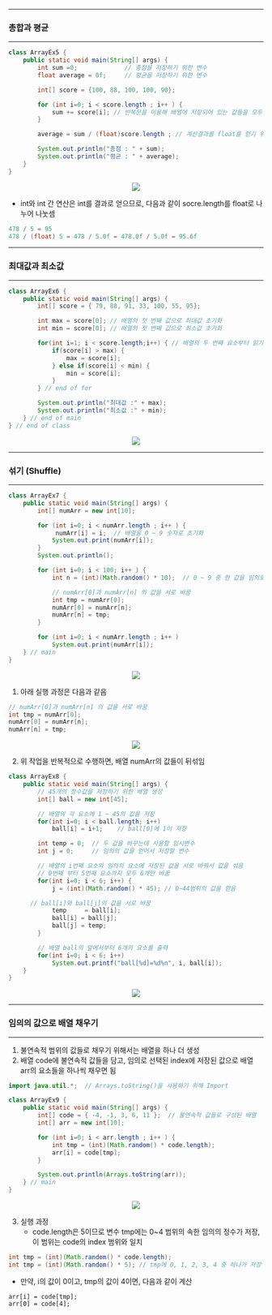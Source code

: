 -----
### 총합과 평균
-----
```java
class ArrayEx5 {
	public static void main(String[] args) {
		int sum =0;				// 총점을 저장하기 위한 변수
		float average = 0f;		// 평균을 저장하기 위한 변수

		int[] score = {100, 88, 100, 100, 90};

		for (int i=0; i < score.length ; i++ ) {
			sum += score[i]; // 반복문을 이용해 배열에 저장되어 있는 값들을 모두 더함
		}

		average = sum / (float)score.length ; // 계산결과를 float를 얻기 위해 형변환

		System.out.println("총점 : " + sum);
		System.out.println("평균 : " + average);
	}
}
```
<div align="center">
<img src="https://github.com/sooyounghan/Data-Base/assets/34672301/0f7a3c80-fe35-4e51-837a-bbef0ca6c5bb">
</div>

  - int와 int 간 연산은 int를 결과로 얻으므로, 다음과 같이 socre.length를 float로 나누어 나눗셈
```java
478 / 5 = 95
478 / (float) 5 = 478 / 5.0f = 478.0f / 5.0f = 95.6f
```

-----
### 최대값과 최소값
-----
```java
class ArrayEx6 { 
	public static void main(String[] args) { 
		int[] score = { 79, 88, 91, 33, 100, 55, 95}; 

		int max = score[0]; // 배열의 첫 번째 값으로 최대값 초기화 
		int min = score[0]; // 배열의 첫 번째 값으로 최소값 초기화 

		for(int i=1; i < score.length;i++) { // 배열의 두 번째 요소부터 읽기 위해 변수 i의 값을 1로 초기화
			if(score[i] > max) { 
				max = score[i]; 
			} else if(score[i] < min) { 
				min = score[i]; 
			} 
		} // end of for 

		System.out.println("최대값 :" + max);       
		System.out.println("최소값 :" + min);       
	} // end of main 
} // end of class 
```
<div align="center">
<img src="https://github.com/sooyounghan/Data-Base/assets/34672301/59e0f8d6-9dbb-452d-a0ed-0366e88fdcd5">
</div>

-----
### 섞기 (Shuffle)
-----
```java
class ArrayEx7 {
	public static void main(String[] args) {
		int[] numArr = new int[10];

		for (int i=0; i < numArr.length ; i++ ) {
             numArr[i] = i;  // 배열을 0 ~ 9 숫자로 초기화
			System.out.print(numArr[i]);  
		}
		System.out.println();

		for (int i=0; i < 100; i++ ) {
			int n = (int)(Math.random() * 10);	// 0 ~ 9 중 한 값을 임의로 얻음

			// numArr[0]과 numArr[n] 의 값을 서로 바꿈
			int tmp = numArr[0];
			numArr[0] = numArr[n];
			numArr[n] = tmp;
		}

		for (int i=0; i < numArr.length ; i++ )
			System.out.print(numArr[i]);		
	} // main
}
```
<div align="center">
<img src="https://github.com/sooyounghan/Data-Base/assets/34672301/71ddb30c-8f7b-4b15-bd6a-670d5992f542">
</div>

1. 아래 실행 과정은 다음과 같음
```java
// numArr[0]과 numArr[n] 의 값을 서로 바꿈
int tmp = numArr[0];
numArr[0] = numArr[n];
numArr[n] = tmp;
```

<div align="center">
<img src="https://github.com/sooyounghan/Data-Base/assets/34672301/aed61dfb-f8fe-476c-a949-b66162935868">
</div>

2. 위 작업을 반복적으로 수행하면, 배열 numArr의 값들이 뒤섞임

```java
class ArrayEx8 { 
	public static void main(String[] args) { 
		// 45개의 정수값을 저장하기 위한 배열 생성 
		int[] ball = new int[45];       

		// 배열의 각 요소에 1 ~ 45의 값을 저장 
		for(int i=0; i < ball.length; i++)       
			ball[i] = i+1;    // ball[0]에 1이 저장

		int temp = 0;  // 두 값을 바꾸는데 사용할 임시변수
		int j = 0;     // 임의의 값을 얻어서 저장할 변수

		// 배열의 i번째 요소와 임의의 요소에 저장된 값을 서로 바꿔서 값을 섞음 
		// 0번째 부터 5번째 요소까지 모두 6개만 바꿈
		for(int i=0; i < 6; i++) {       
			j = (int)(Math.random() * 45); // 0~44범위의 값을 얻음 

      // ball[i]와 ball[j]의 값을 서로 바꿈
			temp     = ball[i]; 
			ball[i] = ball[j]; 
			ball[j] = temp; 
		} 

		// 배열 ball의 앞에서부터 6개의 요소를 출력
		for(int i=0; i < 6; i++) 
			System.out.printf("ball[%d]=%d%n", i, ball[i]); 
	} 
} 
```
<div align="center">
<img src="https://github.com/sooyounghan/Data-Base/assets/34672301/6208cb58-ad10-4467-9a20-cc805ce63b7d">
</div>

-----
### 임의의 값으로 배열 채우기
----
1. 불연속적 범위의 값들로 채우기 위해서는 배열을 하나 더 생성
2. 배열 code에 불연속적 값들을 담고, 임의로 선택된 index에 저장된 값으로 배열 arr의 요소들을 하나씩 채우면 됨
```java
import java.util.*;  // Arrays.toString()을 사용하기 위해 Import

class ArrayEx9 {
	public static void main(String[] args) {
		int[] code = { -4, -1, 3, 6, 11 };  // 불연속적 값들로 구성된 배열
		int[] arr = new int[10];

		for (int i=0; i < arr.length ; i++ ) {
			int tmp = (int)(Math.random() * code.length);
			arr[i] = code[tmp];
		}

		System.out.println(Arrays.toString(arr));
	} // main
}
```
<div align="center">
<img src="https://github.com/sooyounghan/Data-Base/assets/34672301/bf38e49d-e83a-4d4d-8d3d-3a4d15fa097e">
</div>

3. 실행 과정
   - code.length은 5이므로 변수 tmp에는 0~4 범위의 속한 임의의 정수가 저장, 이 범위는 code의 index 범위와 일치
```java
int tmp = (int)(Math.random() * code.length);
int tmp = (int)(Math.random() * 5); // tmp에 0, 1, 2, 3, 4 중 하나가 저장
```
  - 만약, i의 값이 0이고, tmp의 값이 4이면, 다음과 같이 계산
```
arr[i] = code[tmp];
arr[0] = code[4];
```


